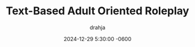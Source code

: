 ---
title: Text-Based Adult Oriented Roleplay
description: Learn more about the hobby and it's overall impact; the positives and the negatives.
author: drahja
date: 2024-12-29 5:30:00 -0600
categories: [Repository Information, Front Page]
tags: [adults-only, advanced techniques, cybersex, educational, erp, guides, historical preservation, information, library, mental health, mental wellbeing, methodology, practices, roleplay, roleplaying, rp, sex-education, sexual-health, techniques, tips, repository, writing, writing style]
pin: yes
media_subpath: '/posts/adult_roleplay'
---